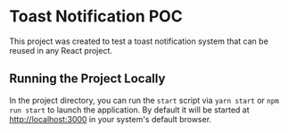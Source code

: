 # Toast Notification POC

This project was created to test a toast notification system that can be reused in any React project.

## Running the Project Locally

In the project directory, you can run the `start` script via `yarn start` or `npm run start` to launch the application. By default it will be started at [http://localhost:3000](http://localhost:3000) in your system's default browser.
